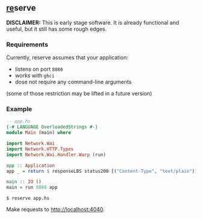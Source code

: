 ## [re](https://github.com/sol/reserve#readme)serve

**DISCLAIMER:** This is early stage software.  It is already functional and
useful, but it still has some rough edges.

### Requirements

Currently, reserve assumes that your application:

 * listens on port `8080`
 * works with `ghci`
 * dose not require any command-line arguments

(some of those restriction may be lifted in a future version)

### Example

```haskell
-- app.hs
{-# LANGUAGE OverloadedStrings #-}
module Main (main) where

import Network.Wai
import Network.HTTP.Types
import Network.Wai.Handler.Warp (run)

app :: Application
app _ = return $ responseLBS status200 [("Content-Type", "text/plain")] "hello"

main :: IO ()
main = run 8080 app
```

```
$ reserve app.hs
```

Make requests to <http://localhost:4040>.
